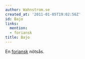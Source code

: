 ```yaml
---
author: Wahnstrom.se
created_at: '2011-01-05T19:02:56Z'
id: Bajo
links:
  mention:
  - foriansk
title: Bajo
---
```


En [foriansk] nötsås.

  [foriansk]: foriansk
